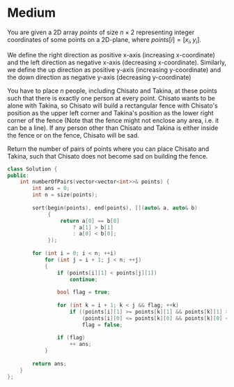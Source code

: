 # Medium

You are given a 2D array $points$ of size $n \times 2$ representing integer coordinates of some points on a 2D-plane, where $points[i] = [x_i, y_i]$.

We define the right direction as positive x-axis (increasing x-coordinate) and the left direction as negative x-axis (decreasing x-coordinate). Similarly, we define the up direction as positive y-axis (increasing y-coordinate) and the down direction as negative y-axis (decreasing y-coordinate)

You have to place $n$ people, including Chisato and Takina, at these points such that there is exactly one person at every point. Chisato wants to be alone with Takina, so Chisato will build a rectangular fence with Chisato's position as the upper left corner and Takina's position as the lower right corner of the fence (Note that the fence might not enclose any area, i.e. it can be a line). If any person other than Chisato and Takina is either inside the fence or on the fence, Chisato will be sad.

Return the number of pairs of points where you can place Chisato and Takina, such that Chisato does not become sad on building the fence.

```cpp
class Solution {  
public:
    int numberOfPairs(vector<vector<int>>& points) {
        int ans = 0;
        int n = size(points);
        
        sort(begin(points), end(points), [](auto& a, auto& b)
             {
                 return a[0] == b[0] 
                     ? a[1] > b[1]
                     : a[0] < b[0];
             });
        
        for (int i = 0; i < n; ++i)
            for (int j = i + 1; j < n; ++j)
            {
                if (points[i][1] < points[j][1])
                    continue;
                
                bool flag = true;
                
                for (int k = i + 1; k < j && flag; ++k)
                    if ((points[i][1] >= points[k][1] && points[k][1] >= points[j][1]) &&
                        (points[i][0] <= points[k][0] && points[k][0] <= points[j][0]))
                        flag = false;
                
                if (flag)
                    ++ ans;
            }
        
        return ans;
    }
};
```
